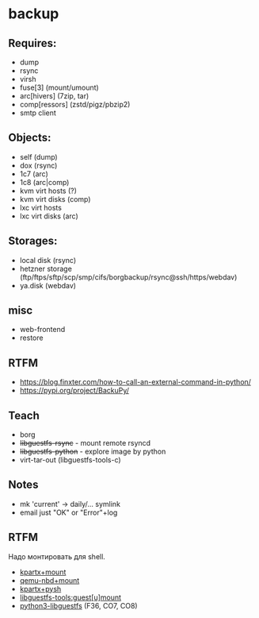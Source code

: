 # backup

## Requires:
- dump
- rsync
- virsh
- fuse[3] (mount/umount)
- arc[hivers] (7zip, tar)
- comp[ressors] (zstd/pigz/pbzip2)
- smtp client

## Objects:
- self (dump)
- dox (rsync)
- 1c7 (arc)
- 1c8 (arc|comp)
- kvm virt hosts (?)
- kvm virt disks (comp)
- lxc virt hosts
- lxc virt disks (arc)

## Storages:
- local disk (rsync)
- hetzner storage (ftp/ftps/sftp/scp/smp/cifs/borgbackup/rsync@ssh/https/webdav)
- ya.disk (webdav)

## misc
- web-frontend
- restore

## RTFM
- https://blog.finxter.com/how-to-call-an-external-command-in-python/
- https://pypi.org/project/BackuPy/

## Teach
- borg
- ~~libguestfs-rsync~~ - mount remote rsyncd
- ~~libguestfs-python~~ - explore image by python
- virt-tar-out (libguestfs-tools-c)

## Notes
- mk 'current' -> daily/... symlink
- email just "OK" or "Error"+log

## RTFM

Надо монтировать для shell.

- [kpartx+mount](https://access.redhat.com/documentation/en-us/red_hat_enterprise_linux/5/html/virtualization/sect-virtualization-troubleshooting_xen-accessing_data_on_guest_disk_image)
- [qemu-nbd+mount](https://gist.github.com/shamil/62935d9b456a6f9877b5)
- [kpartx+pysh](https://gist.github.com/sandeep-datta/7375280)
- [libguestfs-tools:guest[u]mount](https://linuxconfig.org/access-and-modify-virtual-machines-disk-images-with-libguestfs-tools)
- [python3-libguestfs](https://libguestfs.org/guestfs-python.3.html) (F36, CO7, CO8)
